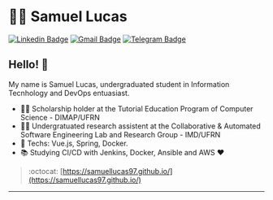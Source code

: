 # :man_technologist: Samuel Lucas

[![Linkedin Badge](https://img.shields.io/badge/-LinkedIn-blue?style=flat-square&logo=Linkedin&logoColor=white&link=https://www.linkedin.com/in/samuel1797/)](https://www.linkedin.com/in/samuel1797/)
[![Gmail Badge](https://img.shields.io/badge/-Gmail-c14438?style=flat-square&logo=Gmail&logoColor=white&link=mailto:samuellucas97@ufrn.edu.br)](mailto:samuellucas97@ufrn.edu.br)
[![Telegram Badge](https://img.shields.io/badge/-Telegram-1ca0f1?style=flat-square&labelColor=1ca0f1&logo=telegram&logoColor=white&link=https://t.me/samuellucas97)](https://t.me/samuellucas97)

## Hello! 👋

My name is Samuel Lucas, undergraduated student in Information Tecnhology and DevOps entuasiast.

- :office_worker: Scholarship holder at the Tutorial Education Program of Computer Science - DIMAP/UFRN
- :office_worker: Undergratuated research assistent at the Collaborative & Automated Software Engineering Lab and Research Group  - IMD/UFRN
- :blue_heart: Techs: Vue.js, Spring, Docker.
- :books: Studying CI/CD with Jenkins, Docker, Ansible and AWS :heart:

> :octocat: [https://samuellucas97.github.io/](https://samuellucas97.github.io/)

---
